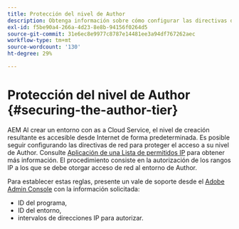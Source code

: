 ```yaml
---
title: Protección del nivel de Author
description: Obtenga información sobre cómo configurar las directivas de red para proteger el acceso a su nivel de Author.
exl-id: f5be90a4-266a-4d23-8e8b-94156f0264d5
source-git-commit: 31e6ec8e9977c8787e14481ee3a94df767262aec
workflow-type: tm+mt
source-wordcount: '130'
ht-degree: 29%

---
```


# Protección del nivel de Author {#securing-the-author-tier}

AEM Al crear un entorno con as a Cloud Service, el nivel de creación resultante es accesible desde Internet de forma predeterminada. Es posible seguir configurando las directivas de red para proteger el acceso a su nivel de Author. Consulte [Aplicación de una Lista de permitidos IP](https://experienceleague.adobe.com/docs/experience-manager-cloud-service/content/implementing/using-cloud-manager/ip-allow-lists/apply-allow-list.html?lang=en) para obtener más información. El procedimiento consiste en la autorización de los rangos IP a los que se debe otorgar acceso de red al entorno de Author.

Para establecer estas reglas, presente un vale de soporte desde el [Adobe Admin Console](https://adminconsole.adobe.com/) con la información solicitada:

* ID del programa,
* ID del entorno,
* intervalos de direcciones IP para autorizar.


